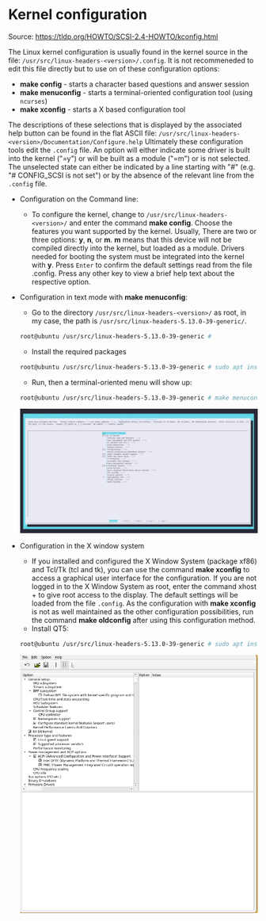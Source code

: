 # Kernel configuration

Source: <https://tldp.org/HOWTO/SCSI-2.4-HOWTO/kconfig.html>

The Linux kernel configuration is usually found in the kernel source in the file: `/usr/src/linux-headers-<version>/.config`. It is not recommeneded to edit this file directly but to use on of these configuration options:

- **make config** - starts a character based questions and answer session
- **make menuconfig** - starts a terminal-oriented configuration tool (using `ncurses`)
- **make xconfig** - starts a X based configuration tool

The descriptions of these selections that is displayed by the associated help button can be found in the flat ASCII file: `/usr/src/linux-headers-<version>/Documentation/Configure.help`
Ultimately these configuration tools edit the `.config` file. An option will either indicate some driver is built into the kernel ("=y") or will be built as a module ("=m") or is not selected. The unselected state can either be indicated by a line starting with "#" (e.g. "# CONFIG_SCSI is not set") or by the absence of the relevant line from the `.config` file.

- Configuration on the Command line:
  - To configure the kernel, change to `/usr/src/linux-headers-<version>/` and enter the command **make config**. Choose the features you want supported by the kernel. Usually, There are two or three options: **y**, **n**, or **m**. **m** means that this device will not be compiled directly into the kernel, but loaded as a module. Drivers needed for booting the system must be integrated into the kernel with **y**. Press `Enter` to confirm the default settings read from the file .config. Press any other key to view a brief help text about the respective option.
- Configuration in text mode with **make menuconfig**:

  - Go to the directory `/usr/src/linux-headers-<version>/` as root, in my case, the path is `/usr/src/linux-headers-5.13.0-39-generic/`.

  ```bash
  root@ubuntu /usr/src/linux-headers-5.13.0-39-generic #
  ```

  - Install the required packages

  ```bash
  root@ubuntu /usr/src/linux-headers-5.13.0-39-generic # sudo apt install libncurses5-dev libncursesw5-dev bison flex -y
  ```

  - Run, then a terminal-oriented menu will show up:

  ```bash
  root@ubuntu /usr/src/linux-headers-5.13.0-39-generic # make menuconfig
  ```

  ![](./images/kernel-menuconfig.png)

- Configuration in the X window system

  - If you installed and configured the X Window System (package xf86) and Tcl/Tk (tcl and tk), you can use the command **make xconfig** to access a graphical user interface for the configuration. If you are not logged in to the X Window System as root, enter the command xhost + to give root access to the display. The default settings will be loaded from the file `.config`. As the configuration with **make xconfig** is not as well maintained as the other configuration possibilities, run the command **make oldconfig** after using this configuration method.
  - Install QT5:

  ```bash
  root@ubuntu /usr/src/linux-headers-5.13.0-39-generic # sudo apt install qt5-default
  ```

  ![](./images/kernel-xconfig.png)
